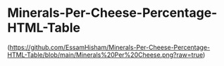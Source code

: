 # Minerals-Per-Cheese-Percentage-HTML-Table
(https://github.com/EssamHisham/Minerals-Per-Cheese-Percentage-HTML-Table/blob/main/Minerals%20Per%20Cheese.png?raw=true)
